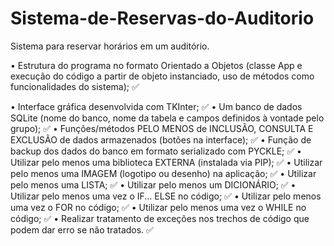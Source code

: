 # Sistema-de-Reservas-do-Auditorio
Sistema para reservar horários em um auditório.

• Estrutura do programa no formato Orientado a Objetos (classe App e execução do código a partir de objeto instanciado, uso de métodos como funcionalidades do sistema); ✅


• Interface gráfica desenvolvida com TKInter; ✅
• Um banco de dados SQLite (nome do banco, nome da tabela e campos definidos à vontade pelo grupo); ✅
• Funções/métodos PELO MENOS de INCLUSÃO, CONSULTA E EXCLUSÃO de dados armazenados (botões na interface); ✅
• Função de backup dos dados do banco em formato serializado com PYCKLE; ✅
• Utilizar pelo menos uma biblioteca EXTERNA (instalada via PIP); ✅
• Utilizar pelo menos uma IMAGEM (logotipo ou desenho) na aplicação; ✅
• Utilizar pelo menos uma LISTA; ✅
• Utilizar pelo menos um DICIONÁRIO; ✅
• Utilizar pelo menos uma vez o IF... ELSE no código; ✅
• Utilizar pelo menos uma vez o FOR no código; ✅
• Utilizar pelo menos uma vez o WHILE no código; ✅
• Realizar tratamento de exceções nos trechos de código que podem dar erro se não tratados. ✅

